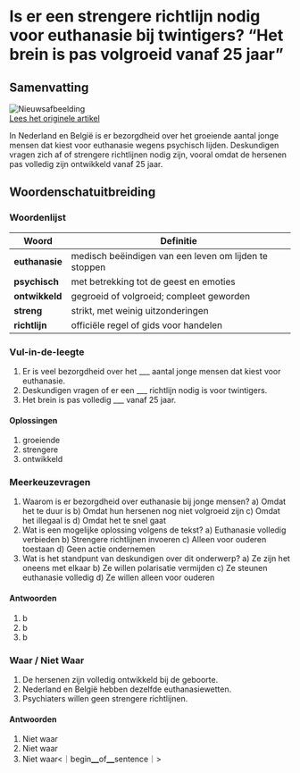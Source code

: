 # Is er een strengere richtlijn nodig voor euthanasie bij twintigers? “Het brein is pas volgroeid vanaf 25 jaar”

## Samenvatting

![Nieuwsafbeelding](https://prod-img.standaard.be/public/nieuws/mmwrv0-uhh-psychelijden.png/alternates/BASE_SIXTEEN_NINE/UHH-PSYCHELIJDEN.png)   
[Lees het originele artikel](https://www.standaard.be/binnenland/is-er-een-strengere-richtlijn-nodig-voor-euthanasie-bij-twintigers-het-brein-is-pas-volgroeid-vanaf-25-jaar/98248806.html)

In Nederland en België is er bezorgdheid over het groeiende aantal jonge mensen dat kiest voor euthanasie wegens psychisch lijden. Deskundigen vragen zich af of strengere richtlijnen nodig zijn, vooral omdat de hersenen pas volledig zijn ontwikkeld vanaf 25 jaar.

## Woordenschatuitbreiding

### Woordenlijst

| Woord | Definitie |
|-------|-----------|
| **euthanasie** | medisch beëindigen van een leven om lijden te stoppen |
| **psychisch** | met betrekking tot de geest en emoties |
| **ontwikkeld** | gegroeid of volgroeid; compleet geworden |
| **streng** | strikt, met weinig uitzonderingen |
| **richtlijn** | officiële regel of gids voor handelen |

### Vul-in-de-leegte
1. Er is veel bezorgdheid over het ___ aantal jonge mensen dat kiest voor euthanasie.
2. Deskundigen vragen of er een ___ richtlijn nodig is voor twintigers.
3. Het brein is pas volledig ___ vanaf 25 jaar.
#### Oplossingen
1. groeiende
2. strengere
3. ontwikkeld

### Meerkeuzevragen
1. Waarom is er bezorgdheid over euthanasie bij jonge mensen?
   a) Omdat het te duur is
   b) Omdat hun hersenen nog niet volgroeid zijn
   c) Omdat het illegaal is
   d) Omdat het te snel gaat
2. Wat is een mogelijke oplossing volgens de tekst?
   a) Euthanasie volledig verbieden
   b) Strengere richtlijnen invoeren
   c) Alleen voor ouderen toestaan
   d) Geen actie ondernemen
3. Wat is het standpunt van deskundigen over dit onderwerp?
   a) Ze zijn het oneens met elkaar
   b) Ze willen polarisatie vermijden
   c) Ze steunen euthanasie volledig
   d) Ze willen alleen voor ouderen
#### Antwoorden
1. b
2. b
3. b

### Waar / Niet Waar
1. De hersenen zijn volledig ontwikkeld bij de geboorte.
2. Nederland en België hebben dezelfde euthanasiewetten.
3. Psychiaters willen geen strengere richtlijnen.
#### Antwoorden
1. Niet waar
2. Niet waar
3. Niet waar<｜begin▁of▁sentence｜>